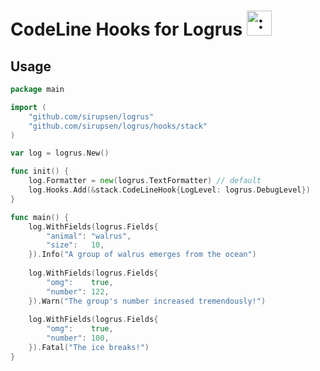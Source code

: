 # CodeLine Hooks for Logrus <img src="http://i.imgur.com/hTeVwmJ.png" width="40" height="40" alt=":walrus:" class="emoji" title=":walrus:"/>

## Usage

```go
package main

import (
	"github.com/sirupsen/logrus"
	"github.com/sirupsen/logrus/hooks/stack"
)

var log = logrus.New()

func init() {
	log.Formatter = new(logrus.TextFormatter) // default
	log.Hooks.Add(&stack.CodeLineHook{LogLevel: logrus.DebugLevel})
}

func main() {
	log.WithFields(logrus.Fields{
		"animal": "walrus",
		"size":   10,
	}).Info("A group of walrus emerges from the ocean")
	
	log.WithFields(logrus.Fields{
		"omg":    true,
		"number": 122,
	}).Warn("The group's number increased tremendously!")
	
	log.WithFields(logrus.Fields{
		"omg":    true,
		"number": 100,
	}).Fatal("The ice breaks!")
}
```
